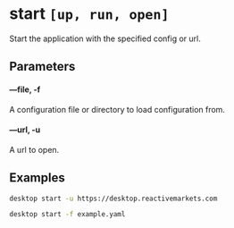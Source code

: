 # start `[up, run, open]`

Start the application with the specified config or url.

## Parameters

#### &ndash;&ndash;file, -f

A configuration file or directory to load configuration from.

#### &ndash;&ndash;url, -u

A url to open.

## Examples

<code-group>
<code-block title="Start from url">

```bash
desktop start -u https://desktop.reactivemarkets.com
```

</code-block>
<code-block title="Start from file">

```bash
desktop start -f example.yaml
```

</code-block>
</code-group>
